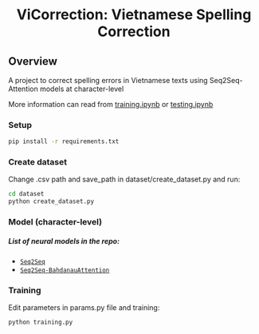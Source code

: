 <h1 align="center">
<p>ViCorrection: Vietnamese Spelling Correction
</h1>

## Overview 
A project to correct spelling errors in Vietnamese texts using Seq2Seq-Attention models at character-level

More information can read from [training.ipynb](notebooks/Spelling_Correction_Vietnamese_Training.ipynb) or [testing.ipynb](notebooks/Spelling_Correct_Vietnamese_Testing.ipynb)

### Setup 
```bash
pip install -r requirements.txt
```

### Create dataset
Change .csv path and save_path in dataset/create_dataset.py and run:
```bash 
cd dataset
python create_dataset.py
```

### Model (character-level)
##### List of neural models in the repo:

- [```Seq2Seq```](weights/seq2seq_without_att.pth)
- [```Seq2Seq-BahdanauAttention```](weights/seq2seq.pth)

### Training
Edit parameters in params.py file and training:
```bash
python training.py
```